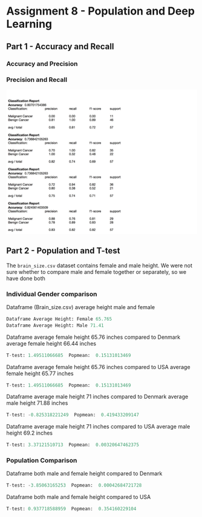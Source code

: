# Assignment 8 - Population and Deep Learning

## Part 1 - Accuracy and Recall

### Accuracy and Precision

### Precision and Recall

![Text](https://github.com/HakimiX/BusinessIntelligence/blob/master/Assignment8/Model/model.jpg)

## Part 2 - Population and T-test

The `brain_size.csv` dataset contains female and male height. We were not sure whether to compare male and female together or separately, so we have done both

### Individual Gender comparison

Dataframe (Brain_size.csv) average height male and female
```python
Dataframe Average Height: Female 65.765
Dataframe Average Height: Male 71.41
```

Dataframe average female height 65.76 inches compared to Denmark average female height 66.44 inches
```python
T-test: 1.49511066685  Popmean:  0.15131013469
```

Dataframe average female height 65.76 inches compared to USA average female height 65.77 inches
```python
T-test: 1.49511066685  Popmean:  0.15131013469
```

Dataframe average male height 71 inches compared to Denmark average male height 71.88 inches
```python
T-test: -0.825318221249  Popmean:  0.419433209147
```

Dataframe average male height 71 inches compared to USA average male height 69.2 inches
```python
T-test: 3.37121510713  Popmean:  0.00320647462375
```

### Population Comparison

Dataframe both male and female height compared to Denmark
```python
T-test: -3.85063165253  Popmean:  0.00042684721728
```

Dataframe both male and female height compared to USA
```python
T-test: 0.937718588959  Popmean:  0.354160229104
````






